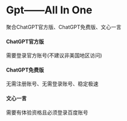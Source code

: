 # Gpt——All In One

聚合ChatGPT官方版、ChatGPT免费版、文心一言

#### ChatGPT官方版
需要登录官方账号(不建议非美国地区访问)

#### ChatGPT免费版
无需注册账号、无需登录账号、稳定极速

#### 文心一言
需要有体验资格且必须登录百度账号